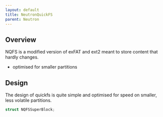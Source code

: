 ```yaml
---
layout: default
title: NeutronQuickFS
parent: Neutron
---
```


## Overview

NQFS is a modified version of exFAT and ext2 meant to store content that hardly changes.

- optimised for smaller partitions

## Design

The design of quickfs is quite simple and optimised for speed on smaller, less volatile partitions.

```rust
struct NQFSSuperBlock;
```
